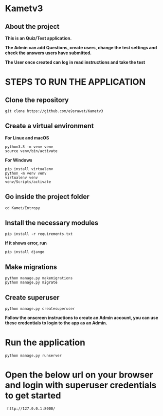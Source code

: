 # Kametv3
## About the project

**This is an Quiz/Test application.**

**The Admin can add Questions, create users, change the test settings and check the answers users have submitted.**

**The User once created can log in read instructions and take the test**


# STEPS TO RUN THE APPLICATION

## Clone the repository

    git clone https://github.com/e9srawat/Kametv3

## Create a virtual environment

**For Linux and macOS**

    python3.8 -m venv venv
    source venv/bin/activate

**For Windows**

    pip install virtualenv
    python -m venv venv
    virtualenv venv
    venv/Scripts/activate

## Go inside the project folder

    cd Kamet/Entropy

## Install the necessary modules

    pip install -r requirements.txt

**If it shows error, run**

    pip install django

## Make migrations

    python manage.py makemigrations
    python manage.py migrate


## Create superuser

    python manage.py createsuperuser

**Follow the onscreen instructions to create an Admin account, you can use these credentials to login to the app as an Admin.**

# Run the application

    python manage.py runserver

# Open the below url on your browser and login with superuser credentials to get started

     http://127.0.0.1:8000/

